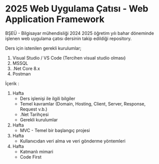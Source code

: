 # 2025 Web Uygulama Çatısı - Web Application Framework

BŞEÜ - Bilgisayar mühendisliği 2024 2025 öğretim yılı bahar döneminde işlenen web uygulama çatısı dersinin takip edildiği repository.

Ders için istenilen gerekli kurulumlar;
  1. Visual Studio / VS Code (Tercihen visual studio olması)
  2. MSSQL
  3. .Net Core 8.x
  4. Postman

İçerik : 
  1. Hafta
     * Ders işlenişi ile ilgili bilgiler 
     * Temel kavramlar (Domain, Hosting, Client, Server, Response, Request v.b.)
     * .Net Tarihçesi
     * Gerekli kurulumlar
  2. Hafta
     * MVC - Temel bir başlangıç projesi
  3. Hafta
     * Kullanıcıdan veri alma ve veri gönderme yöntemleri
  4. Hafta
     * Katmanlı mimari
     * Code First
        
  
